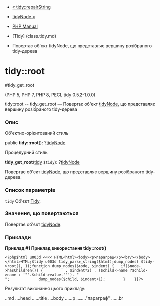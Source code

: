 - [« tidy::repairString](tidy.repairstring.md)
- [tidyNode »](class.tidynode.md)

- [PHP Manual](index.md)
- [Tidy] (class.tidy.md)
- Повертає об'єкт tidyNode, що представляє вершину розібраного
tidy-дерева

# tidy::root

#tidy_get_root

(PHP 5, PHP 7, PHP 8, PECL tidy 0.5.2-1.0.0)

tidy::root -- tidy_get_root — Повертає об'єкт
[tidyNode](class.tidynode.md), що представляє вершину розібраного
tidy-дерева

### Опис

Об'єктно-орієнтований стиль

public **tidy::root**(): ?[tidyNode](class.tidynode.md)

Процедурний стиль

**tidy_get_root**([tidy](class.tidy.md) `$tidy`):
?[tidyNode](class.tidynode.md)

Повертає об'єкт [tidyNode](class.tidynode.md), що представляє
вершину розібраного tidy-дерева.

### Список параметрів

`tidy`
Об'єкт [Tidy](class.tidy.md).

### Значення, що повертаються

Повертає об'єкт [tidyNode](class.tidynode.md).

### Приклади

**Приклад #1 Приклад використання **tidy::root()****

` <?php$html u003d <<<< HTML<html><body><p>параграф</p><br/></body></html>HTML;$tidy u003d tidy_parse_string($html);dump_nodes( $tidy->root(), 1);function dump_nodes($node, $indent) {   if($node->hasChildren()) {          , $indent*2) . ($child->name ?$child->name : '"'.$child->value.'"'). "
";             dump_nodes($child, $indent+1);        }    }}?> `

Результат виконання цього прикладу:

..md
....head
......title
....body
......p
........"параграф"
......br
